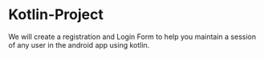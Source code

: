 # Kotlin-Project
We will create a registration and Login Form to help you maintain a session of any user in the android app using kotlin.

